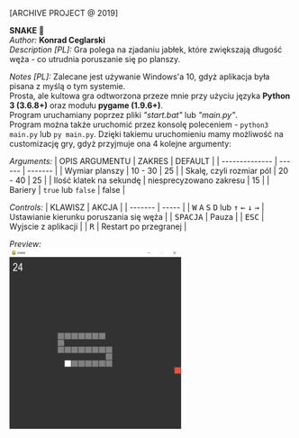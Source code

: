 [ARCHIVE PROJECT @ 2019]

**SNAKE 🐍** \
*Author:* **Konrad Ceglarski** \
*Description [PL]:* Gra polega na zjadaniu jabłek, które zwiększają długość węża - co utrudnia poruszanie się po planszy.

*Notes [PL]:*
Zalecane jest używanie Windows'a 10, gdyż aplikacja była pisana z myślą o tym systemie. \
Prosta, ale kultowa gra odtworzona przeze mnie przy użyciu języka **Python 3 (3.6.8+)** oraz modułu **pygame (1.9.6+)**. \
Program uruchamiany poprzez pliki *"start.bat"* lub *"main.py"*. \
Program można także uruchomić przez konsolę poleceniem - `python3 main.py` lub `py main.py`.
Dzięki takiemu uruchomieniu mamy możliwość na customizację gry, gdyż przyjmuje ona 4 kolejne argumenty:

*Arguments:*
| OPIS ARGUMENTU | ZAKRES | DEFAULT |
| -------------- | ------ | ------- |
| Wymiar planszy | 10 - 30 | 25 |
| Skalę, czyli rozmiar pól | 20 - 40 | 25 |
| Ilość klatek na sekundę | niesprecyzowano zakresu | 15 |
| Bariery | `true` lub `false` |  false |

*Controls:*
| KLAWISZ | AKCJA |
| ------- | ----- |
| <kbd>W</kbd> <kbd>A</kbd> <kbd>S</kbd> <kbd>D</kbd> lub <kbd>&uarr;</kbd> <kbd>&larr;</kbd> <kbd>&darr;</kbd> <kbd>&rarr;</kbd> | Ustawianie kierunku poruszania się węża |
| <kbd>SPACJA</kbd>	| Pauza |
| <kbd>ESC</kbd> | Wyjscie z aplikacji |
| <kbd>R</kbd> | Restart po przegranej |

*Preview:* \
![Preview](./preview/preview.png "Preview")

